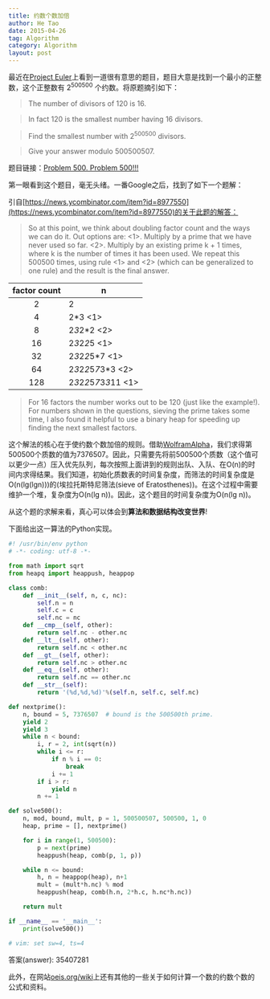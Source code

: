```yaml
---
title: 约数个数加倍
author: He Tao
date: 2015-04-26
tag: Algorithm
category: Algorithm
layout: post
---
```


最近在[Project Euler](https://projecteuler.net)上看到一道很有意思的题目，题目大意是找到一个最小的正整数，这个正整数有 $2^{500500}$ 个约数。将原题摘引如下：

> The number of divisors of 120 is 16.

> In fact 120 is the smallest number having 16 divisors.

> Find the smallest number with 2<sup>500500</sup> divisors.

> Give your answer modulo 500500507.

<!--more-->

题目链接：[Problem 500. Problem 500!!!](https://projecteuler.net/problem=500 "Problem 500")

第一眼看到这个题目，毫无头绪。一番Google之后，找到了如下一个题解：

引自[https://news.ycombinator.com/item?id=8977550](https://news.ycombinator.com/item?id=8977550)的关于此题的解答：

> So at this point, we think about doubling factor count and the ways we can do it. Out options are:
>   <1>. Multiply by a prime that we have never used so far.
>   <2>. Multiply by an existing prime k + 1 times, where k is the number of times it has been used.
> We repeat this 500500 times, using rule <1> and <2> (which can be generalized to one rule) and the result is the final answer.

| factor count | n                         |
|:------------:|---------------------------|
|  2           | 2                         |
|  4           | 2*3 <1>                   |
|  8           | 2*3*2*2 <2>               |
|  16          | 2*3*2*2*5 <1>             |
|  32          | 2*3*2*2*5*7 <1>           |
|  64          | 2*3*2*2*5*7*3*3 <2>       |
|  128         | 2*3*2*2*5*7*3*3*11 <1>    |

> For 16 factors the number works out to be 120 (just like the example!). For numbers shown in the questions, sieving the prime takes some time, I also found it helpful to use a binary heap for speeding up finding the next smallest factors.

这个解法的核心在于使约数个数加倍的规则。借助[WolframAlpha](http://www.wolframalpha.com/)，我们求得第500500个质数的值为7376507。因此，只需要先将前500500个质数（这个值可以更少一点）压入优先队列，每次按照上面讲到的规则出队、入队、在O(n)的时间内求得结果。我们知道，初始化质数表的时间复杂度，而筛法的时间复杂度是O(n(lg(lgn)))的(埃拉托斯特尼筛法(sieve of Eratosthenes))。在这个过程中需要维护一个堆，复杂度为O(n(lg n))。因此，这个题目的时间复杂度为O(n(lg n))。

从这个题的求解来看，真心可以体会到**算法和数据结构改变世界**!

下面给出这一算法的Python实现。

```python
#! /usr/bin/env python
# -*- coding: utf-8 -*-

from math import sqrt
from heapq import heappush, heappop

class comb:
    def __init__(self, n, c, nc):
        self.n = n
        self.c = c
        self.nc = nc
    def __cmp__(self, other):
        return self.nc - other.nc
    def __lt__(self, other):
        return self.nc < other.nc
    def __gt__(self, other):
        return self.nc > other.nc
    def __eq__(self, other):
        return self.nc == other.nc
    def __str__(self):
        return '(%d,%d,%d)'%(self.n, self.c, self.nc)

def nextprime():
    n, bound = 5, 7376507  # bound is the 500500th prime.
    yield 2
    yield 3
    while n < bound:
        i, r = 2, int(sqrt(n))
        while i <= r:
            if n % i == 0:
                break
            i += 1
        if i > r:
            yield n
        n += 1

def solve500():
    n, mod, bound, mult, p = 1, 500500507, 500500, 1, 0
    heap, prime = [], nextprime()

    for i in range(1, 500500):
        p = next(prime)
        heappush(heap, comb(p, 1, p))

    while n <= bound:
        h, n = heappop(heap), n+1
        mult = (mult*h.nc) % mod
        heappush(heap, comb(h.n, 2*h.c, h.nc*h.nc))

    return mult

if __name__ == '__main__':
    print(solve500())

# vim: set sw=4, ts=4
```

答案(answer): 35407281

此外，在网站[oeis.org/wiki](http://oeis.org/wiki/Number_of_divisors_function#Formulae_for_the_number_of_divisors_function)上还有其他的一些关于如何计算一个数的约数个数的公式和资料。

